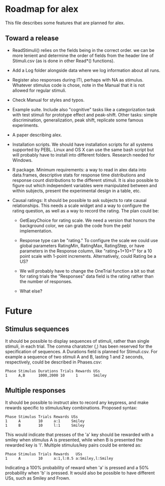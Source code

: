 Roadmap for alex
================

This file describes some features that are planned for alex.

Toward a release
----------------

- ReadStimuli() relies on the fields being in the correct order. we
  can be more lenient and determine the order of fields from the
  header line of Stimuli.csv (as is done in other Read*() functions).

- Add a Log folder alongside data where we log information about all
  runs.

- Register also responses during ITI, perhaps with NA as
  stimulus. Whatever stimulus code is chose, note in the Manual that
  it is not allowed for regular stimuli.

- Check Manual for styles and typos.

- Example suite. Include also "cognitive" tasks like a categorization
  task with test stimuli for prototype effect and peak-shift. Other
  tasks: simple discrimination, generalization, peak shift, replicate
  some famous experiments.

- A paper describing alex.

- Installation scripts. We should have installation scripts for all
  systems supported by PEBL. Linux and OS X can use the same bash
  script but will probably have to install into different
  folders. Research needed for Windows.

- R package. Minimum requirements: a way to read in alex data into
  data.frames, descriptive stats for response time distributions and
  response count distributions to the different stimuli. It is also
  possible to figure out which independent variables were manipulated
  between and within subjects, present the experimental design in a
  table, etc.

- Causal ratings: It should be possible to ask subjects to rate causal
  relationships. This needs a scale widget and a way to configure the
  rating question, as well as a way to record the rating. The plan
  could be:

  - GetEasyChoice for rating scale. We need a version that honors the
    background color, we can grab the code from the pebl
    implementation.

  - Response type can be "rating." To configure the scale we could use
    global parameters RatingMin, RatingMax, RatingStep, or have
    parameters in the Response column, like "rating+1+10+1" for a 10
    point scale with 1-point increments. Alternatively, could Rating
    be a US?

  - We will probably have to change the OneTrial function a bit so
    that for rating trials the "Responses" data field is the rating
    rather than the number of responses.

  - What else?


Future
======

Stimulus sequences
------------------

It should be possible to display sequences of stimuli, rather than
single stimuli, in each trial. The comma charatcter (,) has been
reserved for the specification of sequences. A Durations field is
planned for Stimuli.csv. For example a sequence of two stimuli A and
B, lasting 1 and 2 seconds, respectively, could be described in
Phases.csv:

    Phase Stimulus Durations Trials Rewards USs
    1     A,B      1000,2000 10     1       Smiley

Multiple responses
------------------

It should be possible to instruct alex to record any keypress, and
make rewards specific to stimulus/key combinations. Proposed syntax:

    Phase Stimulus Trials Rewards USs
    1     A        10     a:1     Smiley
    1     B        10     l:1     Smiley

This would indicate that presses of the 'a' key should be rewarded
with a smiley when stimulus A is presented, while when B is presented
the rewarded key is 'l'. Multiple stimulus/key pairs could be entered
as:

    Phase Stimulus Trials Rewards   USs
    1     A        10     a:1,l:0.5 a:Smiley,l:Smiley

Indicating a 100% probability of reward when 'a' is pressed and a 50%
probability when 'b' is pressed. It would also be possible to have
different USs, such as Smiley and Frown.
